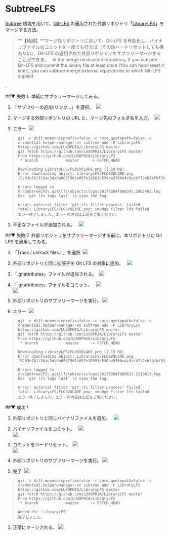 # SubtreeLFS
[Subtree](https://git-scm.com/book/ja/v1/Git-%E3%81%AE%E3%81%95%E3%81%BE%E3%81%96%E3%81%BE%E3%81%AA%E3%83%84%E3%83%BC%E3%83%AB-%E3%82%B5%E3%83%96%E3%83%84%E3%83%AA%E3%83%BC%E3%83%9E%E3%83%BC%E3%82%B8) 機能を用いて、[Git-LFS](https://git-lfs.github.com/) の適用された外部リポジトリ「[LibraryLFS](https://github.com/LUXOPHIA/LibraryLFS)」をマージする方法。

> **【結論】**マージ先リポジトリにおいて、Git-LFS を有効化し、バイナリファイルのコミットを一度でも行えば（その後ハードリセットしても構わない）、Git-LFS の適用された外部リポジトリをサブツリーマージすることができる。  
In the merge destination repository, if you activate Git-LFS and commit the binary file at least once (You can hard-reset it later), you can subtree-merge external repositories to which Git-LFS applied

.

##▼ 失敗１
単純にサブツリーマージしてみる。

1. 「サブツリーの追加/リンク…」を選択。  
[![](https://github.com/LUXOPHIA/SubtreeLFS/raw/README/README/SubtreeLFS-01.png)](https://github.com/LUXOPHIA/SubtreeLFS/raw/README/README/SubtreeLFS-01.png)

1. マージする外部リボジトリの URL と、マージ先のフォルダ名を入力。  
[![](https://github.com/LUXOPHIA/SubtreeLFS/raw/README/README/SubtreeLFS-02.png)](https://github.com/LUXOPHIA/SubtreeLFS/raw/README/README/SubtreeLFS-02.png)

1. エラー  
[![](https://github.com/LUXOPHIA/SubtreeLFS/raw/README/README/SubtreeLFS-03.png)](https://github.com/LUXOPHIA/SubtreeLFS/raw/README/README/SubtreeLFS-03.png)  
>     git -c diff.mnemonicprefix=false -c core.quotepath=false -c credential.helper=manager-st subtree add -P LibraryLFS https://github.com/LUXOPHIA/LibraryLFS master
>     git fetch https://github.com/LUXOPHIA/LibraryLFS master
>     From https://github.com/LUXOPHIA/LibraryLFS
>      * branch            master     -> FETCH_HEAD
>     
>     Downloading LibraryLFS/FLOSVOLARE.png (2.19 MB)
>     Error downloading object: LibraryLFS/FLOSVOLARE.png (5203e7b1f16ac3da8a0657901a097e18581c539aa9366e4c9acb7f2eb24fbf39)
>     
>     Errors logged to X:\SubtreeLFS\.git\lfs\objects\logs\20170304T000343.2862492.log
>     Use `git lfs logs last` to view the log.
>     
>     error: external filter 'git-lfs filter-process' failed
>     fatal: LibraryLFS/FLOSVOLARE.png: smudge filter lfs failed
>     エラー終了しました。エラーの内容は上記をご覧ください。

1. 不正なファイルが追加される。  
[![](https://github.com/LUXOPHIA/SubtreeLFS/raw/README/README/SubtreeLFS-04.png)](https://github.com/LUXOPHIA/SubtreeLFS/raw/README/README/SubtreeLFS-04.png)

##▼ 失敗２
外部リポジトリをサブツリーマージする前に、本リポジトリに Git LFS を適用してみる。

1. 「Track / untrack files…」を選択  
[![](https://github.com/LUXOPHIA/SubtreeLFS/raw/README/README/SubtreeLFS-05.png)](https://github.com/LUXOPHIA/SubtreeLFS/raw/README/README/SubtreeLFS-05.png)

1. 外部リポジトリと同じ拡張子を Git LFS の対象に追加。  
[![](https://github.com/LUXOPHIA/SubtreeLFS/raw/README/README/SubtreeLFS-06.png)](https://github.com/LUXOPHIA/SubtreeLFS/raw/README/README/SubtreeLFS-06.png)

1. 「.gitattributes」ファイルが追加される。  
[![](https://github.com/LUXOPHIA/SubtreeLFS/raw/README/README/SubtreeLFS-07.png)](https://github.com/LUXOPHIA/SubtreeLFS/raw/README/README/SubtreeLFS-07.png)

1. 「.gitattributes」ファイルをコミット。  
[![](https://github.com/LUXOPHIA/SubtreeLFS/raw/README/README/SubtreeLFS-08.png)](https://github.com/LUXOPHIA/SubtreeLFS/raw/README/README/SubtreeLFS-08.png)  
[![](https://github.com/LUXOPHIA/SubtreeLFS/raw/README/README/SubtreeLFS-09.png)](https://github.com/LUXOPHIA/SubtreeLFS/raw/README/README/SubtreeLFS-09.png)

1. 外部リポジトリのサブツリーマージを実行。
[![](https://github.com/LUXOPHIA/SubtreeLFS/raw/README/README/SubtreeLFS-02.png)](https://github.com/LUXOPHIA/SubtreeLFS/raw/README/README/SubtreeLFS-02.png)

1. エラー  
[![](https://github.com/LUXOPHIA/SubtreeLFS/raw/README/README/SubtreeLFS-10.png)](https://github.com/LUXOPHIA/SubtreeLFS/raw/README/README/SubtreeLFS-10.png)  
>     git -c diff.mnemonicprefix=false -c core.quotepath=false -c credential.helper=manager-st subtree add -P LibraryLFS https://github.com/LUXOPHIA/LibraryLFS master
>     git fetch https://github.com/LUXOPHIA/LibraryLFS master
>     From https://github.com/LUXOPHIA/LibraryLFS
>      * branch            master     -> FETCH_HEAD
>     
>     Downloading LibraryLFS/FLOSVOLARE.png (2.19 MB)
>     Error downloading object: LibraryLFS/FLOSVOLARE.png (5203e7b1f16ac3da8a0657901a097e18581c539aa9366e4c9acb7f2eb24fbf39)
>     
>     Errors logged to X:\SubtreeLFS\.git\lfs\objects\logs\20170304T000622.2210813.log
>     Use `git lfs logs last` to view the log.
>     
>     error: external filter 'git-lfs filter-process' failed
>     fatal: LibraryLFS/FLOSVOLARE.png: smudge filter lfs failed
>     エラー終了しました。エラーの内容は上記をご覧ください。

##▼ 成功！

1. 外部リポジトリと同じバイナリファイルを追加。  
[![](https://github.com/LUXOPHIA/SubtreeLFS/raw/README/README/SubtreeLFS-11.png)](https://github.com/LUXOPHIA/SubtreeLFS/raw/README/README/SubtreeLFS-11.png)

1. バイナリファイルをコミット。  
[![](https://github.com/LUXOPHIA/SubtreeLFS/raw/README/README/SubtreeLFS-12.png)](https://github.com/LUXOPHIA/SubtreeLFS/raw/README/README/SubtreeLFS-12.png)  
[![](https://github.com/LUXOPHIA/SubtreeLFS/raw/README/README/SubtreeLFS-13.png)](https://github.com/LUXOPHIA/SubtreeLFS/raw/README/README/SubtreeLFS-13.png)

1. コミットをハードリセット。  
[![](https://github.com/LUXOPHIA/SubtreeLFS/raw/README/README/SubtreeLFS-14.png)](https://github.com/LUXOPHIA/SubtreeLFS/raw/README/README/SubtreeLFS-14.png)  
[![](https://github.com/LUXOPHIA/SubtreeLFS/raw/README/README/SubtreeLFS-15.png)](https://github.com/LUXOPHIA/SubtreeLFS/raw/README/README/SubtreeLFS-15.png)

1. 外部リポジトリのサブツリーマージを実行。
[![](https://github.com/LUXOPHIA/SubtreeLFS/raw/README/README/SubtreeLFS-02.png)](https://github.com/LUXOPHIA/SubtreeLFS/raw/README/README/SubtreeLFS-02.png)

1. 完了  
[![](https://github.com/LUXOPHIA/SubtreeLFS/raw/README/README/SubtreeLFS-16.png)](https://github.com/LUXOPHIA/SubtreeLFS/raw/README/README/SubtreeLFS-16.png)  
>     git -c diff.mnemonicprefix=false -c core.quotepath=false -c credential.helper=manager-st subtree add -P LibraryLFS https://github.com/LUXOPHIA/LibraryLFS master
>     git fetch https://github.com/LUXOPHIA/LibraryLFS master
>     From https://github.com/LUXOPHIA/LibraryLFS
>      * branch            master     -> FETCH_HEAD
>     
>     Added dir 'LibraryLFS'
>     完了しました。

1. 正常にマージされる。
[![](https://github.com/LUXOPHIA/SubtreeLFS/raw/README/README/SubtreeLFS-17.png)](https://github.com/LUXOPHIA/SubtreeLFS/raw/README/README/SubtreeLFS-17.png)
